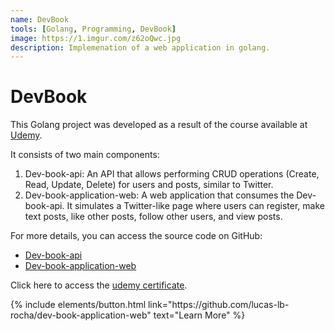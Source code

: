 ```yaml
---
name: DevBook
tools: [Golang, Programming, DevBook]
image: https://1.imgur.com/z62oQwc.jpg
description: Implemenation of a web application in golang.
---
```


# DevBook

This Golang project was developed as a result of the course available at [Udemy](https://www.udemy.com/course/aprenda-golang-do-zero-desenvolva-uma-aplicacao-completa).

It consists of two main components:

1. Dev-book-api: An API that allows performing CRUD operations (Create, Read, Update, Delete) for users and posts, similar to Twitter.
2. Dev-book-application-web: A web application that consumes the Dev-book-api. It simulates a Twitter-like page where users can register, make text posts, like other posts, follow other users, and view posts.

For more details, you can access the source code on GitHub:

- [Dev-book-api](https://github.com/lucas-lb-rocha/dev-book-api)
- [Dev-book-application-web](https://github.com/lucas-lb-rocha/dev-book-application-web)

Click here to access the [udemy certificate](https://www.udemy.com/certificate/UC-12e20fbf-1aba-4bac-99f0-a2cff9053aee/).

<p class="text-center">
{% include elements/button.html link="https://github.com/lucas-lb-rocha/dev-book-application-web" text="Learn More" %}
</p>
